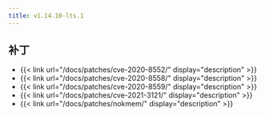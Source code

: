 ```yaml
---
title: v1.14.10-lts.1
---
```


## 补丁

- {{< link url="/docs/patches/cve-2020-8552/" display="description" >}}
- {{< link url="/docs/patches/cve-2020-8558/" display="description" >}}
- {{< link url="/docs/patches/cve-2020-8559/" display="description" >}}
- {{< link url="/docs/patches/cve-2021-3121/" display="description" >}}
- {{< link url="/docs/patches/nokmem/" display="description" >}}
